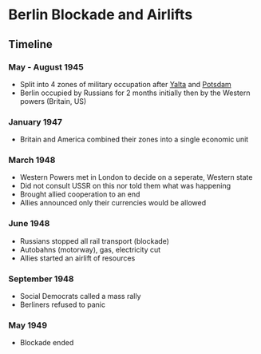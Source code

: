 # Berlin Blockade and Airlifts

## Timeline

### May - August 1945

- Split into 4 zones of military occupation after [Yalta](./yalta_conference.md) and [Potsdam](./potsdamn_conference.md)
- Berlin occupied by Russians for 2 months initially then by the Western powers (Britain, US)

### January 1947

- Britain and America combined their zones into a single economic unit

### March 1948

- Western Powers met in London to decide on a seperate, Western state
- Did not consult USSR on this nor told them what was happening
- Brought allied cooperation to an end
- Allies announced only their currencies would be allowed

### June 1948

- Russians stopped all rail transport (blockade)
- Autobahns (motorway), gas, electricity cut
- Allies started an airlift of resources

### September 1948

- Social Democrats called a mass rally
- Berliners refused to panic

### May 1949

- Blockade ended
